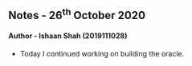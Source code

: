 ## Notes - 26<sup>th</sup> October 2020

#### Author - Ishaan Shah (2019111028)

- Today I continued working on building the oracle.
